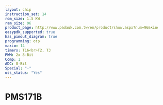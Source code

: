 ```yaml
---
layout: chip
instruction_set: 14
rom_size: 1.5 KW
ram_size: 96
product_page: http://www.padauk.com.tw/en/product/show.aspx?num=96&kind=41
easypdk_supported: true
has_pinout_diagram: true
programming: otp
maxio: 14
timers: T16<br>T2, T3
PWM: 2x 8-Bit
Comp: 1
ADC: 8-Bit
Special: "-"
oss_status: "Yes"
---
```


# PMS171B
